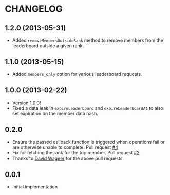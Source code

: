 # CHANGELOG

## 1.2.0 (2013-05-31)

* Added `removeMembersOutsideRank` method to remove members from the leaderboard outside a given rank.

## 1.1.0 (2013-05-15)

* Added `members_only` option for various leaderboard requests.

## 1.0.0 (2013-02-22)

* Version 1.0.0!
* Fixed a data leak in `expireLeaderboard` and `expireLeaderboardAt` to also set expiration on the member data hash.

## 0.2.0

* Ensure the passed callback function is triggered when operations fail or are otherwise unable to complete. Pull request [#4](https://github.com/agoragames/leaderboard-coffeescript/pull/4)
* Fix for fetching the rank for the top member. Pull request [#2](https://github.com/agoragames/leaderboard-coffeescript/pull/2)
* Thanks to [David Wagner](https://github.com/mnem) for the above pull requests.

## 0.0.1

* Initial implementation
